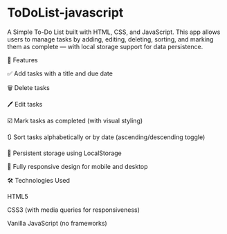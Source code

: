 # ToDoList-javascript
A Simple To-Do List built with HTML, CSS, and JavaScript. This app allows users to manage tasks by adding, editing, deleting, sorting, and marking them as complete — with local storage support for data persistence.




🚀 Features

✅ Add tasks with a title and due date

🗑️ Delete tasks

🖊️ Edit tasks

☑️ Mark tasks as completed (with visual styling)

🔃 Sort tasks alphabetically or by date (ascending/descending toggle)

💾 Persistent storage using LocalStorage

📱 Fully responsive design for mobile and desktop




🛠️ Technologies Used

HTML5

CSS3 (with media queries for responsiveness)

Vanilla JavaScript (no frameworks)
